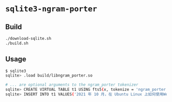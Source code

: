 # `sqlite3-ngram-porter`

## Build

```bash
./download-sqlite.sh
./build.sh
```

## Usage

```bash
$ sqlite3
sqlite> .load build/libngram_porter.so

# ... are optional arguments to the ngram_porter tokenizer
sqlite> CREATE VIRTUAL TABLE t1 USING fts5(x, tokenize = 'ngram_porter ...');
sqlite> INSERT INTO t1 VALUES('2021 年 10 月，在 Ubuntu Linux 上如何使用WeChat ？');
```

